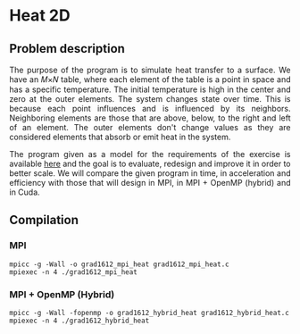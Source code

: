 # Heat 2D

## Problem description
<p align="justify">The purpose of the program is to simulate heat transfer to a surface. We have an 𝑀×𝑁 table, where each element of the table is a point in space and has a specific temperature. The initial temperature is high in the center and zero at the outer elements. The system changes state over time. This is because each point influences and is influenced by its neighbors. Neighboring elements are those that are above, below, to the right and left of an element. The outer elements don't change values as they are considered elements that absorb or emit heat in the system.</p>
<p align="justify">The program given as a model for the requirements of the exercise is available <a href="https://github.com/patschris/Heat2D/blob/master/mpi_heat2Dn.c">here</a> and the goal is to evaluate, redesign and improve it in order to better scale. We will compare the given program in time, in acceleration and efficiency with those that will design in MPI, in MPI + OpenMP (hybrid) and in Cuda.</p>
  
## Compilation

### MPI
`mpicc -g -Wall -o grad1612_mpi_heat grad1612_mpi_heat.c` <br/>
`mpiexec -n 4 ./grad1612_mpi_heat`

### MPI + OpenMP (Hybrid)
`mpicc -g -Wall -fopenmp -o grad1612_hybrid_heat grad1612_hybrid_heat.c` <br/>
`mpiexec -n 4 ./grad1612_hybrid_heat`
